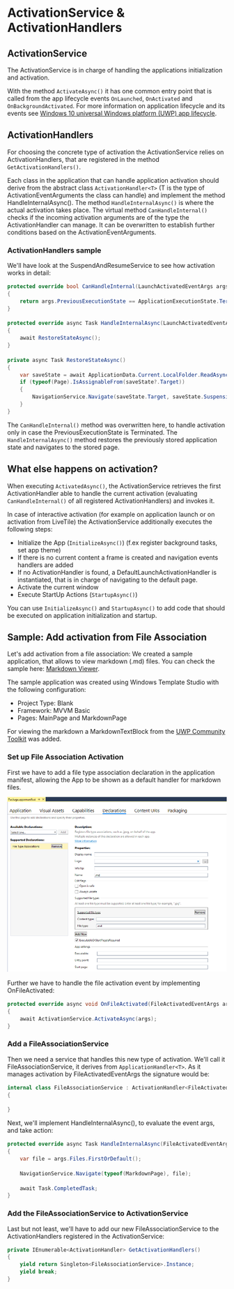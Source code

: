 # ActivationService & ActivationHandlers

## ActivationService
The ActivationService is in charge of handling the applications initialization and activation.  
 
With the method `ActivateAsync()` it has one common entry point that is called from the app lifecycle events `OnLaunched`, `OnActivated` and `OnBackgroundActivated`. 
For more information on application lifecycle and its events see [Windows 10 universal Windows platform (UWP) app lifecycle](https://docs.microsoft.com/en-us/windows/uwp/launch-resume/app-lifecycle). 
 
## ActivationHandlers
For choosing the concrete type of activation the ActivationService relies on ActivationHandlers, that are registered in the method `GetActivationHandlers()`. 
 
Each class in the application that can handle application activation should derive from the abstract class `ActivationHandler<T>` (T is the type of ActivationEventArguments the class can handle) and implement the method HandleInternalAsync(). 
The method `HandleInternalAsync()` is where the actual activation takes place. 
The virtual method `CanHandleInternal()` checks if the incoming activation arguments are of the type the ActivationHandler can manage. It can be overwritten to establish further conditions based on the ActivationEventArguments.
 
### ActivationHandlers sample
We'll have look at the SuspendAndResumeService to see how activation works in detail: 
 
```csharp
protected override bool CanHandleInternal(LaunchActivatedEventArgs args)
{
    return args.PreviousExecutionState == ApplicationExecutionState.Terminated;
}

protected override async Task HandleInternalAsync(LaunchActivatedEventArgs args)
{
    await RestoreStateAsync();
}

private async Task RestoreStateAsync()
{
    var saveState = await ApplicationData.Current.LocalFolder.ReadAsync<OnBackgroundEnteringEventArgs>(stateFilename);
    if (typeof(Page).IsAssignableFrom(saveState?.Target))
    {
        NavigationService.Navigate(saveState.Target, saveState.SuspensionState);
    }
}
```
The `CanHandleInternal()` method was overwritten here, to handle activation only in case the PreviousExecutionState is Terminated. 
The `HandleInternalAsync()` method restores the previously stored application state and navigates to the stored page.

## What else happens on activation?

When executing `ActivatedAsync()`, the ActivationService retrieves the first ActivationHandler able to handle the current activation (evaluating `CanHandleInternal()` of all registered ActivationHandlers) and invokes it. 
 
In case of interactive activation (for example on application launch or on activation from LiveTile) the ActivationService additionally executes the following steps: 
* Initialize the App (`InitializeAsync()`) (f.ex register background tasks, set app theme)
* If there is no current content a frame is created and navigation events handlers are added
* If no ActivationHandler is found, a DefaultLaunchActivationHandler is instantiated, that is in charge of navigating to the default page. 
* Activate the current window
* Execute StartUp Actions (`StartupAsync()`)
 
You can use `InitializeAsync()` and `StartupAsync()` to add code that should be executed on application initialization and startup.


## Sample: Add activation from File Association

Let's add activation from a file association:
We created a sample application, that allows to view markdown (.md) files. You can check the sample here: [Markdown Viewer](/samples/activation).

The sample application was created using Windows Template Studio with the following configuration: 

* Project Type: Blank
* Framework: MVVM Basic
* Pages: MainPage and MarkdownPage

For viewing the markdown a MarkdownTextBlock from the [UWP Community Toolkit](https://github.com/Microsoft/UWPCommunityToolkit) was added. 

### Set up File Association Activation
First we have to add a file type association declaration in the application manifest, allowing the App to be shown as a default handler for markdown files.

![](resources/activation/DeclarationFileAssociation.PNG) 

Further we have to handle the file activation event by implementing OnFileActivated:

```csharp
protected override async void OnFileActivated(FileActivatedEventArgs args)
{
    await ActivationService.ActivateAsync(args);
}
```

### Add a FileAssociationService
Then we need a service that handles this new type of activation. We'll call it FileAssociationService, it derives from `ApplicationHandler<T>`. 
As it manages activation by File​Activated​Event​Args the signature would be: 

```csharp
internal class FileAssociationService : ActivationHandler<File​Activated​Event​Args>
{

}
```

Next, we'll implement HandleInternalAsync(), to evaluate the event args, and take action:

```csharp
protected override async Task HandleInternalAsync(File​Activated​Event​Args args)
{
    var file = args.Files.FirstOrDefault();

    NavigationService.Navigate(typeof(MarkdownPage), file);

    await Task.CompletedTask;
}
```
### Add the FileAssociationService to ActivationService 
Last but not least, we'll have to add our new FileAssociationService to the ActivationHandlers registered in the ActivationService:

```csharp
private IEnumerable<ActivationHandler> GetActivationHandlers()
{
    yield return Singleton<FileAssociationService>.Instance;
    yield break;
}
```





